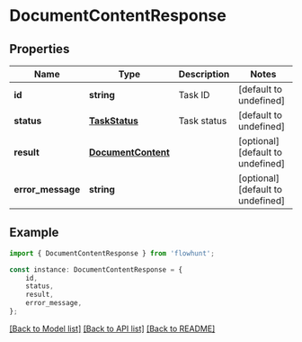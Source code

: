 # DocumentContentResponse


## Properties

Name | Type | Description | Notes
------------ | ------------- | ------------- | -------------
**id** | **string** | Task ID | [default to undefined]
**status** | [**TaskStatus**](TaskStatus.md) | Task status | [default to undefined]
**result** | [**DocumentContent**](DocumentContent.md) |  | [optional] [default to undefined]
**error_message** | **string** |  | [optional] [default to undefined]

## Example

```typescript
import { DocumentContentResponse } from 'flowhunt';

const instance: DocumentContentResponse = {
    id,
    status,
    result,
    error_message,
};
```

[[Back to Model list]](../README.md#documentation-for-models) [[Back to API list]](../README.md#documentation-for-api-endpoints) [[Back to README]](../README.md)
